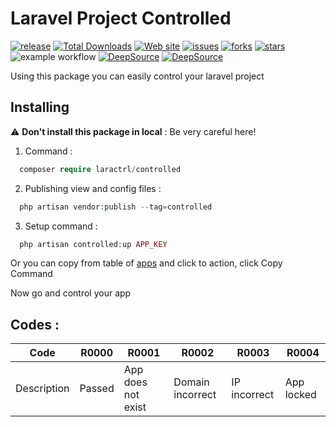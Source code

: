 # Laravel Project Controlled

[![release](https://img.shields.io/github/release/laractrl/controlled)](https://github.com/laractrl/controlled/releases)
[![Total Downloads](https://img.shields.io/packagist/dt/laractrl/controlled.svg)](https://packagist.org/packages/laractrl/controlled)
[![Web site](https://img.shields.io/badge/website-laractrl.com-brightgreen)](https://laractrl.com)
[![issues](https://img.shields.io/github/issues/laractrl/controlled)](https://packagist.org/packages/laractrl/controlled)
[![forks](https://img.shields.io/github/forks/laractrl/controlled)](https://packagist.org/packages/laractrl/controlled)
[![stars](https://img.shields.io/packagist/stars/laractrl/controlled)](https://packagist.org/packages/laractrl/controlled)
![example workflow](https://github.com/laractrl/controlled/actions/workflows/testing.yml/badge.svg)
[![DeepSource](https://deepsource.io/gh/laractrl/controlled.svg/?label=active+issues&show_trend=true&token=GU7mZ7deZTs5GAazEp9DpXZD)](https://deepsource.io/gh/laractrl/controlled/?ref=repository-badge)
[![DeepSource](https://deepsource.io/gh/laractrl/controlled.svg/?label=resolved+issues&show_trend=true&token=GU7mZ7deZTs5GAazEp9DpXZD)](https://deepsource.io/gh/laractrl/controlled/?ref=repository-badge)

Using this package you can easily control your laravel project

## Installing
 :warning: **Don't install this package in local** : Be very careful here!
 
1) Command :
```php
  composer require laractrl/controlled
```

2) Publishing view and config files :

```php
  php artisan vendor:publish --tag=controlled
```

3) Setup command :

```php
  php artisan controlled:up APP_KEY
```

  Or you can copy from table of [apps](https://laractrl.com/app) and click to action, click Copy Command
  
  Now go and control your app

  ## Codes :
  
  Code | R0000 | R0001 | R0002 | R0003 | R0004 |
--- | --- | --- | --- |--- |--- |
Description | Passed | App does not exist | Domain incorrect | IP incorrect | App locked |